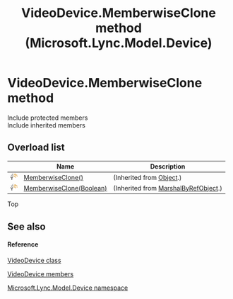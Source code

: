 ﻿---
title: VideoDevice.MemberwiseClone method  (Microsoft.Lync.Model.Device)
TOCTitle: 'MemberwiseClone method '
ms:assetid: Overload:Microsoft.Lync.Model.Device.VideoDevice.MemberwiseClone_DI_3_UC_OCS14MrefLyncWPF
ms:mtpsurl: https://msdn.microsoft.com/en-us/library/microsoft.lync.model.device.videodevice.memberwiseclone_di_3_uc_ocs14mreflyncwpf(v=office.15)
ms:contentKeyID: 48601920
ms.date: 07/28/2014
mtps_version: v=office.15
f1_keywords:
- Microsoft.Lync.Model.Device.VideoDevice.MemberwiseClone
dev_langs:
- CSharp
- JScript
- VB
- other
---

# VideoDevice.MemberwiseClone method

Include protected members  
Include inherited members  

## Overload list

<table>
<thead>
<tr class="header">
<th> </th>
<th>Name</th>
<th>Description</th>
</tr>
</thead>
<tbody>
<tr class="odd">
<td><img src="images/Hh347903.protmethod(Office.15).gif" title="Protected method" alt="Protected method" /></td>
<td><a href="http://msdn2.microsoft.com/en-us/library/57ctke0a">MemberwiseClone()</a></td>
<td>(Inherited from <a href="http://msdn2.microsoft.com/en-us/library/e5kfa45b">Object</a>.)</td>
</tr>
<tr class="even">
<td><img src="images/Hh347903.protmethod(Office.15).gif" title="Protected method" alt="Protected method" /></td>
<td><a href="http://msdn2.microsoft.com/en-us/library/ms131262">MemberwiseClone(Boolean)</a></td>
<td>(Inherited from <a href="http://msdn2.microsoft.com/en-us/library/w4302s1f">MarshalByRefObject</a>.)</td>
</tr>
</tbody>
</table>


Top

## See also

#### Reference

[VideoDevice class](videodevice-class-microsoft-lync-model-device_2.md)

[VideoDevice members](videodevice-members-microsoft-lync-model-device_2.md)

[Microsoft.Lync.Model.Device namespace](microsoft-lync-model-device-namespace_2.md)


